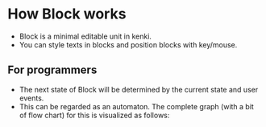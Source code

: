 # How Block works

- Block is a minimal editable unit in kenki.
- You can style texts in blocks and position blocks with key/mouse.

## For programmers

- The next state of Block will be determined by the current state and user events.
- This can be regarded as an automaton. The complete graph (with a bit of flow chart) for this is visualized as follows:
